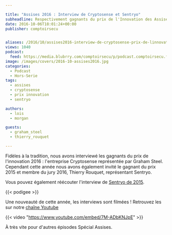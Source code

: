 ```yaml
---

title: "Assises 2016 : Interview de Cryptosense et Sentryo"
subheadline: Respectivement gagnants du prix de l'Innovation des Assises de 2016 et 2015
date: 2016-10-06T18:01:24+00:00
publisher: comptoirsecu


aliases: /2016/10/assises2016-interview-de-cryptosense-prix-de-linnovation-et-sentryo-gagnant-2015/
views: 1040
podcast:
  feed: https://media.blubrry.com/comptoirsecu/p/podcast.comptoirsecu.fr/CSEC.INTERVIEWS_ASSISES.2016.PRIX_INNOVATION.mp3
image: /images/covers/2016-10-assises2016.jpg
categories:
  - Podcast
  - Hors-Serie
tags:
  - assises
  - cryptosense
  - prix innovation
  - sentryo

authors:
  - lois
  - morgan

guests:
  - graham_steel
  - thierry_rouquet

---
```

Fidèles à la tradition, nous avons interviewé les gagnants du prix de l'innovation 2016 : l'entreprise Cryptosense représentée par Graham Steel. Cependant cette année nous avons également invité le gagnant du prix 2015 et membre du jury 2016, Thierry Rouquet, représentant Sentryo.

Vous pouvez également réécouter l'interview de [Sentryo de 2015](https://www.comptoirsecu.fr/2015/11/assises-2015-interview-sentryo/).

{{< podigee >}}

Une nouveauté de cette année, les interviews sont filmées ! Retrouvez les sur notre [chaîne Youtube](https://www.youtube.com/channel/UCF-ljS9G2ABgsN7P83WDFhQ)

{{< video "https://www.youtube.com/embed/7M-ADbKNJpE" >}}

À très vite pour d'autres épisodes Spécial Assises.
